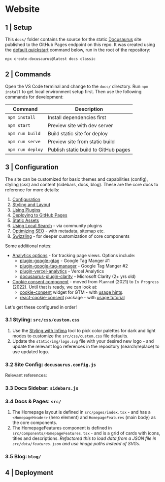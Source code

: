 # Website

## 1 | Setup

This `docs/` folder contains the source for the static [Docusaurus](https://docusaurus.io/) site published to the GitHub Pages endpoint on this repo. It was created using the [default quickstart](https://docusaurus.io/docs) command below, run in the root of the repository:

```bash
npx create-docusaurus@latest docs classic
```

## 2 | Commands

Open the VS Code terminal and change to the `docs/` directory. Run `npm install` to get local environment setup first. Then use the following commands for development:


| Command | Description |
|---------|-------------|
| `npm install` | Install dependencies first |
| `npm start` | Preview site with dev server |
| `npm run build` | Build static site for deploy |
| `npm run serve` | Preview site from static build |
| `npm run deploy` | Publish static build to GitHub pages |

## 3 | Configuration
The site can be customized for basic themes and capabilities (config), styling (css) and content (sidebars, docs, blog). These are the core docs to reference for more details:

 1. [Configuration](https://docusaurus.io/docs/configuration)
 1. [Styling and Layout](https://docusaurus.io/docs/styling-layout)
 1. [Using Plugins]((https://docusaurus.io/docs/using-plugins))
 1. [Deploying to GitHub Pages](https://docusaurus.io/docs/deployment#deploying-to-github-pages)
 1. [Static Assets](https://docusaurus.io/docs/static-assets)
 1. [Using Local Search](https://docusaurus.io/docs/search#using-local-search) - via community plugins
 1. [Optimizing SEO](https://docusaurus.io/docs/seo) - with metadata, sitemap etc.
 1. [Swizzling](https://docusaurus.io/docs/swizzling) - for deeper customization of core components

Some additional notes:
 - [Analytics options](https://docusaurus.community/plugindirectory/?maintained=maintained&tags=analytics) - for tracking page views. Options include:
    - [plugin-google-gtag](https://docusaurus.io/docs/api/plugins/@docusaurus/plugin-google-gtag) - Google Tag Manger #1
    - [plugin-google-tag-manager](https://docusaurus.io/docs/api/plugins/@docusaurus/plugin-google-tag-manager) - Google Tag Manger #2
    - [plugin-vercel-analytics](https://docusaurus.io/docs/api/plugins/@docusaurus/plugin-vercel-analytics) - Vercel Analytics 
    - [docusaurus-plugin-clarity](https://github.com/PatelN123/docusaurus-plugin-clarity) - Microsoft Clarity (2+ yrs old)
 - [Cookie consent component](https://docusaurus.canny.io/feature-requests/p/cookie-consent-component) - moved from `Planned` (2021) to `In Progress` (2022). Until that is ready, we can look at:
    - [cookie-consent](https://github.com/68publishers/cookie-consent) widget for GTM - with [usage hints](https://docusaurus.canny.io/feature-requests/p/cookie-consent-component).
    - [react-cookie-consent](https://www.npmjs.com/package/react-cookie-consent) package - with [usage tutorial](https://medium.com/@fokke_79992/cookie-consent-and-docusaurus-932aaef27d61)

Let's get these configured in order!

### 3.1 Styling: `src/css/custom.css`

1. Use the [Styling with Infima](https://docusaurus.io/docs/styling-layout#styling-your-site-with-infima) tool to pick color palettes for dark and light modes to customize the `src/css/custom.css` file defaults.
1. Update the `static/img/logo.svg` file with your desired new logo - and update the relevant logo references in the repository (search/replace) to use updated logo.

### 3.2 Site Config: `docusaurus.config.js`

Relevant references:

### 3.3 Docs Sidebar: `sidebars.js`

### 3.4 Docs & Pages: `src/`

1. The Homepage layout is defined in `src/pages/index.tsx` - and has a `<HomepageHeader>` (hero element) and `HomepageFeatures` (main body) as the core components.
1. The HomepageFeatures component is defined in `src/components/HomepageFeatures.tsx` - and is a grid of cards with icons, titles and descriptions. _Refactored this to load data from a JSON file in `src/data/features.json` and use image paths instead of SVGs._

### 3.5 Blog: `blog/`


## 4 | Deployment

